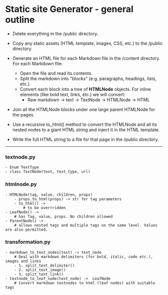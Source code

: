 # Static site Generator - general outline

- Delete everything in the /public directory.

- Copy any static assets (HTML template, images, CSS, etc.) to the /public directory.

- Generate an HTML file for each Markdown file in the /content directory. For each Markdown file:
    - Open the file and read its contents.
    - Split the markdown into "blocks" (e.g. paragraphs, headings, lists, etc.).
    - Convert each block into a tree of **HTMLNode** objects. For inline elements (like bold text, links, etc.) we will convert:
        - Raw markdown -> text -> TextNode -> HTMLNode -> HTML

- Join all the HTMLNode blocks under one large parent HTMLNode for the pages.

- Use a recursive to_html() method to convert the HTMLNode and all its nested nodes to a giant HTML string and inject it in the HTML template.

- Write the full HTML string to a file for that page in the /public directory.

- -------
### textnode.py
    - Enum TextType
    - class TextNode(text, text_type, url)

### htmlnode.py
    - HTMLNode(tag, value, children, props)
        - props_to_html(props) -> str for tag parameters
        - to_html() -> 
            # to be overrridden
    - LeafNode() -> 
        # has Tag, value, props. No children allowed
    - ParentNode() -> 
        # allows nested tags and multiple tags on the same level. Values are also permitted.

### transformation.py
    - markdown_to_text_nodes(text) -> text_node 
        # Deal with markdown delimiters (for bold, italic, code etc.), images and links
        - 1. split_text_delimiter()
        - 2. split_text_image()
        - 3. split_text_link()
    - textnode_to_leaf_node(text_node) ->  LeafNode 
        # Convert markdown textnodes to html (leaf nodes) with suitable tags
